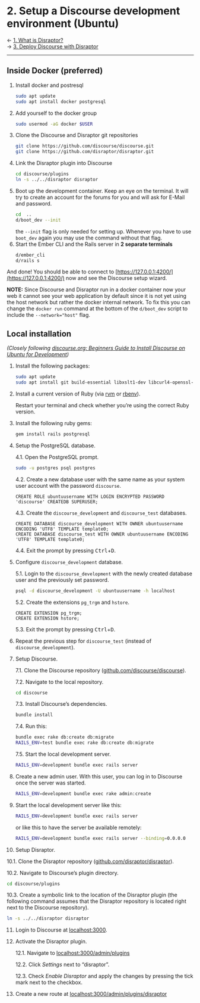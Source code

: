 # 2. Setup a Discourse development environment (Ubuntu)
&larr; [1. What is Disraptor?](what-is-disraptor.md)<br/>
&rarr; [3. Deploy Discourse with Disraptor](deploy-discourse-with-disraptor.md)

---

## Inside Docker (preferred)
1. Install docker and postresql
   ```sh
   sudo apt update
   sudo apt install docker postgresql
   ```
2. Add yourself to the docker group
   ```sh
   sudo usermod -aG docker $USER
   ```
3. Clone the Discourse and Disraptor git repositories
   ```sh 
   git clone https://github.com/discourse/discourse.git
   git clone https://github.com/disraptor/disraptor.git
   ```
4. Link the Disraptor plugin into Discourse
   ```sh
   cd discourse/plugins
   ln -s ../../disraptor disraptor
   ```
5. Boot up the development container. Keep an eye on the terminal. It will try to create an account for the forums for you and will ask for E-Mail and password.
   ```sh
   cd  ..
   d/boot_dev --init
   ```
   the `--init` flag is only needed for setting up. Whenever you have to use `boot_dev` again you may use the command without that flag.
6. Start the Ember CLI and the Rails server in **2 separate terminals**
   ```sh
   d/ember_cli
   d/rails s
   ```

And done! You should be able to connect to [https://127.0.0.1:4200/](https://127.0.0.1:4200/) now and see the Discourse setup wizard.

**NOTE:** Since Discourse and Disraptor run in a docker container now your web it cannot see your web application by default since it is not yet using the host network but rather the docker internal network.
To fix this you can change the `docker run` command at the bottom of the `d/boot_dev` script to include the `--network="host"` flag.

## Local installation

*(Closely following [discourse.org: Beginners Guide to Install Discourse on Ubuntu for Development](https://meta.discourse.org/t/beginners-guide-to-install-discourse-on-ubuntu-for-development/14727))*

1. Install the following packages:

   ```sh
   sudo apt update
   sudo apt install git build-essential libxslt1-dev libcurl4-openssl-dev libksba8 libksba-dev libqtwebkit-dev libreadline-dev libssl-dev zlib1g-dev libsnappy-dev libsqlite3-dev sqlite3 postgresql postgresql-server-dev-all postgresql-contrib redis-server curl imagemagick advancecomp gifsicle jpegoptim libjpeg-progs optipng pngcrush pngquant jhead
   ```

2. Install a current version of Ruby (via [rvm](http://rvm.io/) or [rbenv](https://github.com/rbenv/rbenv)).

   Restart your terminal and check whether you’re using the correct Ruby version.

3. Install the following ruby gems:

   ```sh
   gem install rails postgresql
   ```

4. Setup the PostgreSQL database.

   4.1. Open the PostgreSQL prompt.

   ```sh
   sudo -u postgres psql postgres
   ```

   4.2. Create a new database user with the same name as your system user account with the password `discourse`.

   ```
   CREATE ROLE ubuntuusername WITH LOGIN ENCRYPTED PASSWORD 'discourse' CREATEDB SUPERUSER;
   ```

   4.3. Create the `discourse_development` and `discourse_test` databases.

   ```
   CREATE DATABASE discourse_development WITH OWNER ubuntuusername ENCODING 'UTF8' TEMPLATE template0;
   CREATE DATABASE discourse_test WITH OWNER ubuntuusername ENCODING 'UTF8' TEMPLATE template0;
   ```

   4.4. Exit the prompt by pressing <kbd>Ctrl</kbd>+<kbd>D</kbd>.

5. Configure `discourse_development` database.

   5.1. Login to the `discourse_development` with the newly created database user and the previously set password.

   ```sh
   psql -d discourse_development -U ubuntuusername -h localhost
   ```

   5.2. Create the extensions `pg_trgm` and `hstore`.

   ```
   CREATE EXTENSION pg_trgm;
   CREATE EXTENSION hstore;
   ```

   5.3. Exit the prompt by pressing <kbd>Ctrl</kbd>+<kbd>D</kbd>.

6. Repeat the previous step for `discourse_test` (instead of `discourse_development`).
7. Setup Discourse.

   7.1. Clone the Discourse repository ([github.com/discourse/discourse](https://github.com/discourse/discourse/)).

   7.2. Navigate to the local repository.

   ```sh
   cd discourse
   ```

   7.3. Install Discourse’s dependencies.

   ```sh
   bundle install
   ```

   7.4. Run this:

   ```sh
   bundle exec rake db:create db:migrate
   RAILS_ENV=test bundle exec rake db:create db:migrate
   ```

   7.5. Start the local development server.

   ```sh
   RAILS_ENV=development bundle exec rails server
   ```

8. Create a new admin user. With this user, you can log in to Discourse once the server was started.

   ```sh
   RAILS_ENV=development bundle exec rake admin:create
   ```

9. Start the local development server like this:

   ```sh
   RAILS_ENV=development bundle exec rails server
   ```

   or like this to have the server be available remotely:

   ```sh
   RAILS_ENV=development bundle exec rails server --binding=0.0.0.0
   ```

10. Setup Disraptor.

   10.1. Clone the Disraptor repository ([github.com/disraptor/disraptor](https://github.com/disraptor/disraptor/)).

   10.2. Navigate to Discourse’s plugin directory.

   ```sh
   cd discourse/plugins
   ```

   10.3. Create a symbolic link to the location of the Disraptor plugin (the following command assumes that the Disraptor repository is located right next to the Discourse repository).

   ```sh
   ln -s ../../disraptor disraptor
   ```

11. Login to Discourse at [localhost:3000](http://localhost:3000).
12. Activate the Disraptor plugin.

    12.1. Navigate to [localhost:3000/admin/plugins](http://localhost:3000/admin/plugins)

    12.2. Click *Settings* next to “disraptor”.

    12.3. Check *Enable Disraptor* and apply the changes by pressing the tick mark next to the checkbox.

13. Create a new route at [localhost:3000/admin/plugins/disraptor](http://localhost:3000/admin/plugins/disraptor)
